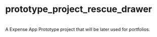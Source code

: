 # prototype_project_rescue_drawer

#
A Expense App Prototype project that will be later used for portfolios.
